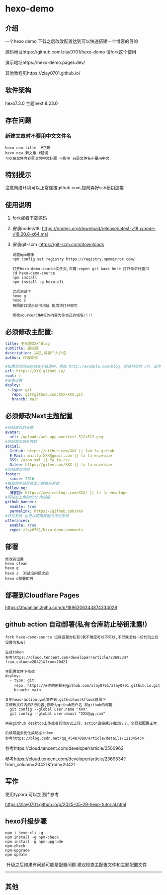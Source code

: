 # hexo-demo

## 介绍
一个hexo demo 下载之后改改配置达到可以快速搭建一个博客的目的

源码地址https://github.com/zlay0701/hexo-demo  请fork这个使用

演示地址https://hexo-demo.pages.dev/

其他教程见https://zlay0701.github.io/


## 软件架构
hexo7.3.0 主题next 8.23.0

## 存在问题

### 新建文章时不要用中文文件名

```
hexo new title  #正确
hexo new 新文章 #错误
可以在文件内容里改为中文标题 不影响 只是文件名不要用中文
```



## 特别提示

注意网络环境可以正常连接github.com,提前弄好ssh秘钥连接

## 使用说明

1. fork或者下载源码

2. 安装nodejs18: https://nodejs.org/download/release/latest-v18.x/node-v18.20.8-x64.msi

3. 安装git-scm :https://git-scm.com/downloads

   ```
   设置npm镜像
   npm config set registry https://registry.npmmirror.com/
   
   打开hexo-demo-source文件夹,右键->open git base here 打开命令行窗口
   cd hexo-demo-source
   npm install
   npm install -g hexo-cli
   
   之后测试下
   hexo g
   hexo s
   按照窗口提示访问地址 能成功打开即可
   
   修改source/CNAME的内容为你自己的域名!!!!
   
   ```

## 必须修改主配置:

```yaml
title: 主标题XXX’Blog
subtitle: 副标题
description: 描述,或者个人介绍
author: 作者昵称

#如果您的网站存放在子目录中，例如 http://example.com/blog，则请将您的 url 设为 http://example.com/blog 并把 root 设为 /blog/
url: https://XXX.github.io/
root: /
#部署设置 
deploy:
 - type: git
   repo: git@github.com:XXX/XXX.git
   branch: main
```

## 必须修改Next主题配置

```yaml
#网站首页的头像
avatar:
  url: /uploads/web-app-manifest-512x512.png
#网站首页联系方式
social:
  GitHub: https://github.com/XXX || fab fa-github
  E-Mail: mailto:XXX@gmail.com || fa fa-envelope
  RSS: /atom.xml || fa fa-rss
  Gitee: https://gitee.com/XXX || fa fa-envelope
#网站建立时间
footer:
  since: 2016
#每篇博客结尾会显示的联系方式
follow_me:
  博客园: https://www.cnblogs.com/XXX/ || fa fa-envelope
#网站右上角的github链接
github_banner:
  enable: true
  permalink: https://github.com/XXX 
#评论系统 也可以使用其他的评论系统
utterances:
  enable: true
  repo: zlay0701/hexo-demo-comments
```

## 部署

```
修改完设置
hexo clean
hexo g
hexo s  测试没问题之后
hexo d部署即可
```

## 部署到Cloudflare Pages

https://zhuanlan.zhihu.com/p/1896206344874334028

## github action 自动部署(私有仓库防止秘钥泄露!)

```
fork hexo-demo-source 记得设置为私有(我不确定可以不可以,不行就复制一份代码之后设置为私有)

生成token
参考https://cloud.tencent.com/developer/article/2369534?from_column=20421&from=20421

主配置文件下修改
deploy: 
  - type: git
    repo: https://#你的密钥#@github.com/zlay0701/zlay0701.github.io.git
    branch: main
    
复制hexo-action.yml文件到.github\workflows目录下
并修改文件内的2行内容,修改为github用户名 和github的邮箱
  git config --global user.name "XXX"
  git config --global user.email "XXX@qq.com"

再用github desktop上传或者其他方式上传，action直接就开始运行了。全绿就配置正常

后续可能会优化成动态token
参考https://blog.csdn.net/qq_45487080/article/details/121345434
```

参考https://cloud.tencent.com/developer/article/2500962

参考https://cloud.tencent.com/developer/article/2369534?from_column=20421&from=20421

## 写作

使用typora 可以加图片参考

https://zlay0701.github.io/p/2025-05-29-hexo-tutorial.html

## hexo升级步骤

```
npm i hexo-cli -g
npm install -g npm-check
npm install -g npm-upgrade
npm-check
npm-upgrade
npm update
```

​	升级之后如果有问题可能是配置问题 建议检查主配置文件和主题配置文件

------




## 其他
